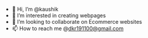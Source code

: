 - 👋 Hi, I’m @kaushik
- 👀 I’m interested in creating webpages
- 💞️ I’m looking to collaborate on Ecommerce websites
- 📫 How to reach me @dkr191100@gmail.com

<!---
dkr191100/dkr191100 is a ✨ special ✨ repository because its `README.md` (this file) appears on your GitHub profile.
You can click the Preview link to take a look at your changes.
--->

